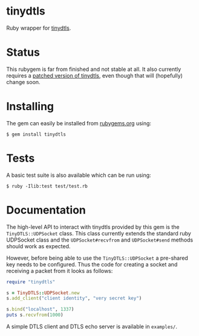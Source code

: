 # tinydtls

Ruby wrapper for [tinydtls][tinydtls homepage].

# Status

This rubygem is far from finished and not stable at all. It also
currently requires a [patched version of tinydtls][tinydtls fork], even
though that will (hopefully) change soon.

# Installing

The gem can easily be installed from [rubygems.org][rubygems] using:

	$ gem install tinydtls

# Tests

A basic test suite is also available which can be run using:

	$ ruby -Ilib:test test/test.rb

# Documentation

The high-level API to interact with tinydtls provided by this gem is the
`TinyDTLS::UDPSocket` class. This class currently extends the standard
ruby UDPSocket class and the `UDPSocket#recvfrom` and `UDPSocket#send`
methods should work as expected.

However, before being able to use the `TinyDTLS::UDPSocket` a pre-shared
key needs to be configured. Thus the code for creating a socket and
receiving a packet from it looks as follows:

```ruby
require "tinydtls"

s = TinyDTLS::UDPSocket.new
s.add_client("client identity", "very secret key")

s.bind("localhost", 1337)
puts s.recvfrom(1000)
```

A simple DTLS client and DTLS echo server is available in `examples/`.

[tinydtls homepage]: https://projects.eclipse.org/projects/iot.tinydtls
[tinydtls fork]: https://github.com/ruby-dtls/tinydtls
[rubygems]: https://rubygems.org/

